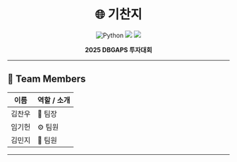 <h1 align="center">🌐 기찬지 </h1>

<p align="center">
  <img alt="Python" src ="https://img.shields.io/badge/Python-3776AB.svg?&style=for-the-badge&logo=Python&logoColor=white"/>
  <img src="https://img.shields.io/badge/Team-GitHub-blue?style=flat-square" />
  <img src="https://img.shields.io/badge/Status-Active-brightgreen?style=flat-square" />
</p>

<p align="center">
  <strong>2025 DBGAPS 투자대회 </strong>
</p>

---

## 👥 Team Members

| 이름     | 역할 / 소개                         |
|----------|-------------------------------------|
| 김찬우 | 📌 팀장                              |
| 임기헌 | ⚙️ 팀원                               |
| 김민지 | 🎨 팀원                              |

---

